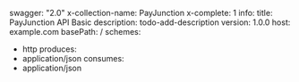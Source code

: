 swagger: "2.0"
x-collection-name: PayJunction
x-complete: 1
info:
  title: PayJunction API Basic
  description: todo-add-description
  version: 1.0.0
host: example.com
basePath: /
schemes:
- http
produces:
- application/json
consumes:
- application/json